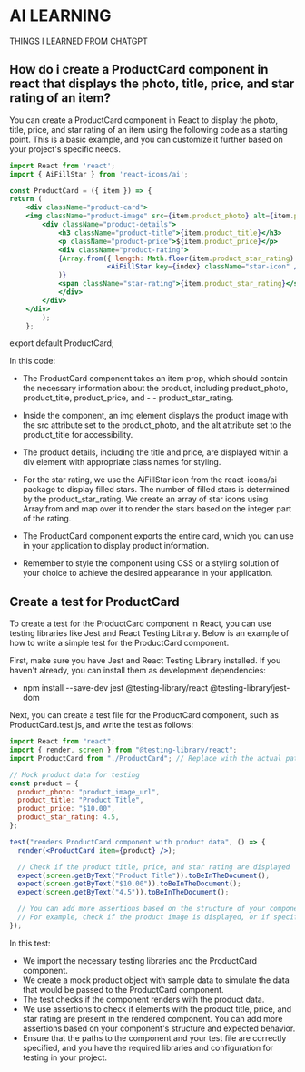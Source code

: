 # AI LEARNING

THINGS I LEARNED FROM CHATGPT

## How do i create a ProductCard component in react that displays the photo, title, price, and star rating of an item?

You can create a ProductCard component in React to display the photo, title, price, and star rating of an item using the following code as a starting point. This is a basic example, and you can customize it further based on your project's specific needs.

```jsx
import React from 'react';
import { AiFillStar } from 'react-icons/ai';

const ProductCard = ({ item }) => {
return (
    <div className="product-card">
    <img className="product-image" src={item.product_photo} alt={item.product_title} />
        <div className="product-details">
            <h3 className="product-title">{item.product_title}</h3>
            <p className="product-price">${item.product_price}</p>
            <div className="product-rating">
            {Array.from({ length: Math.floor(item.product_star_rating) }, (_, index) => (
                        <AiFillStar key={index} className="star-icon" />
            )}
            <span className="star-rating">{item.product_star_rating}</span>
            </div>
        </div>
    </div>
        );
    };
```

export default ProductCard;

In this code:

- The ProductCard component takes an item prop, which should contain the necessary information about the product, including product_photo, product_title, product_price, and - - product_star_rating.

- Inside the component, an img element displays the product image with the src attribute set to the product_photo, and the alt attribute set to the product_title for accessibility.

- The product details, including the title and price, are displayed within a div element with appropriate class names for styling.

- For the star rating, we use the AiFillStar icon from the react-icons/ai package to display filled stars. The number of filled stars is determined by the product_star_rating. We create an array of star icons using Array.from and map over it to render the stars based on the integer part of the rating.

- The ProductCard component exports the entire card, which you can use in your application to display product information.

- Remember to style the component using CSS or a styling solution of your choice to achieve the desired appearance in your application.

## Create a test for ProductCard

To create a test for the ProductCard component in React, you can use testing libraries like Jest and React Testing Library. Below is an example of how to write a simple test for the ProductCard component.

First, make sure you have Jest and React Testing Library installed. If you haven't already, you can install them as development dependencies:

- npm install --save-dev jest @testing-library/react @testing-library/jest-dom

Next, you can create a test file for the ProductCard component, such as ProductCard.test.js, and write the test as follows:

```jsx
import React from "react";
import { render, screen } from "@testing-library/react";
import ProductCard from "./ProductCard"; // Replace with the actual path to your ProductCard component

// Mock product data for testing
const product = {
  product_photo: "product_image_url",
  product_title: "Product Title",
  product_price: "$10.00",
  product_star_rating: 4.5,
};

test("renders ProductCard component with product data", () => {
  render(<ProductCard item={product} />);

  // Check if the product title, price, and star rating are displayed
  expect(screen.getByText("Product Title")).toBeInTheDocument();
  expect(screen.getByText("$10.00")).toBeInTheDocument();
  expect(screen.getByText("4.5")).toBeInTheDocument();

  // You can add more assertions based on the structure of your component
  // For example, check if the product image is displayed, or if specific CSS classes are applied.
});
```

In this test:

- We import the necessary testing libraries and the ProductCard component.
- We create a mock product object with sample data to simulate the data that would be passed to the ProductCard component.
- The test checks if the component renders with the product data.
- We use assertions to check if elements with the product title, price, and star rating are present in the rendered component. You can add more assertions based on your component's structure and expected behavior.
- Ensure that the paths to the component and your test file are correctly specified, and you have the required libraries and configuration for testing in your project.
